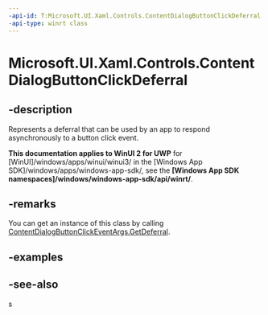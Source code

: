 ```yaml
---
-api-id: T:Microsoft.UI.Xaml.Controls.ContentDialogButtonClickDeferral
-api-type: winrt class
---
```


<!-- Class syntax.
public class ContentDialogButtonClickDeferral : Windows.UI.Xaml.Controls.IContentDialogButtonClickDeferral
-->

# Microsoft.UI.Xaml.Controls.ContentDialogButtonClickDeferral

## -description
Represents a deferral that can be used by an app to respond asynchronously to a button click event.

**This documentation applies to WinUI 2 for UWP** for [WinUI]/windows/apps/winui/winui3/ in the [Windows App SDK]/windows/apps/windows-app-sdk/, see the **[Windows App SDK namespaces]/windows/windows-app-sdk/api/winrt/**.

## -remarks
You can get an instance of this class by calling [ContentDialogButtonClickEventArgs.GetDeferral](contentdialogbuttonclickeventargs_getdeferral_1807836922.md).

## -examples

## -see-also
s

